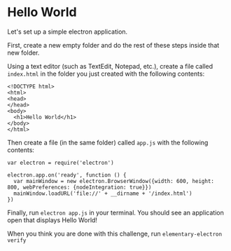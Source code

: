 # Hello World

Let's set up a simple electron application.

First, create a new empty folder and do the rest of these steps inside that new folder.

Using a text editor (such as TextEdit, Notepad, etc.), create a file called `index.html` in the folder you just created with the following contents:

```
<!DOCTYPE html>
<html>
<head>
</head>
<body>
  <h1>Hello World</h1>
</body>
</html>
```

Then create a file (in the same folder) called `app.js` with the following contents:

```
var electron = require('electron')

electron.app.on('ready', function () {
  var mainWindow = new electron.BrowserWindow({width: 600, height: 800, webPreferences: {nodeIntegration: true}})
  mainWindow.loadURL('file://' + __dirname + '/index.html')
})
```

Finally, run `electron app.js` in your terminal. You should see an application open that displays Hello World!

When you think you are done with this challenge, run `elementary-electron verify`
